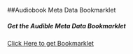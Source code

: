 ##Audiobook Meta Data Bookmarklet

##### Get the Audible Meta Data Bookmarklet
[Click Here to get Bookmarklet](https://htmlpreview.github.io/?https://github.com/ShrekIsLoveLife/audible-meta-bookmarklet/blob/master/bookmarklet.html "Click Here to get Bookmarklet")

